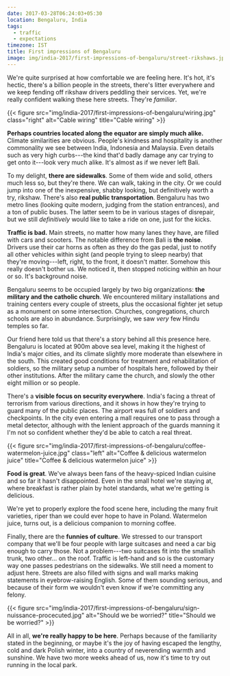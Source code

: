```yaml
---
date: 2017-03-28T06:24:03+05:30
location: Bengaluru, India
tags:
  - traffic
  - expectations
timezone: IST
title: First impressions of Bengaluru
image: img/india-2017/first-impressions-of-bengaluru/street-rikshaws.jpg
---
```


We're quite surprised at how comfortable we are feeling here. It's hot, it's hectic, there's a billion people in the streets, there's litter everywhere and we keep fending off rikshaw drivers peddling their services. Yet, we're really confident walking these here streets. They're _familiar_.

<!--more-->

{{< figure src="img/india-2017/first-impressions-of-bengaluru/wiring.jpg" class="right" alt="Cable wiring" title="Cable wiring" >}}

__Perhaps countries located along the equator are simply much alike.__ Climate similarities are obvious. People's kindness and hospitality is another commonality we see between India, Indonesia and Malaysia. Even details such as very high curbs---the kind that'd badly damage any car trying to get onto it---look very much alike. It's almost as if we never left Bali.

To my delight, __there are sidewalks__. Some of them wide and solid, others much less so, but they're there. We can walk, taking in the city. Or we could jump into one of the inexpensive, shabby looking, but definitively worth a try, rikshaw. There's also __real public transportation__. Bengaluru has two metro lines (looking quite modern, judging from the station entrances), and a ton of public buses. The latter seem to be in various stages of disrepair, but we still _definitively_ would like to take a ride on one, just for the kicks.

__Traffic is bad.__ Main streets, no matter how many lanes they have, are filled with cars and scooters. The notable difference from Bali is __the noise__. Drivers use their car horns as often as they do the gas pedal, just to notify all other vehicles within sight (and people trying to sleep nearby) that they're moving---left, right, to the front, it doesn't matter. Somehow this really doesn't bother us. We noticed it, then stopped noticing within an hour or so. It's background noise.

Bengaluru seems to be occupied largely by two big organizations: __the military and the catholic church__. We encountered military installations and training centers every couple of streets, plus the occasional fighter jet setup as a monument on some intersection. Churches, congregations, church schools are also in abundance. Surprisingly, we saw _very_  few Hindu temples so far.

Our friend here told us that there's a story behind all this presence here. Bengaluru is located at 900m above sea level, making it the highest of India's major cities, and its climate slightly more moderate than elsewhere in the south. This created good conditions for treatment and rehabilitation of soldiers, so the military setup a number of hospitals here, followed by their other institutions. After the military came the church, and slowly the other eight million or so people.

There's a __visible focus on security everywhere__. India's facing a threat of terrorism from various directions, and it shows in how they're trying to guard many of the public places. The airport was full of soldiers and checkpoints. In the city even entering a mall requires one to pass through a metal detector, although with the lenient approach of the guards manning it I'm not so confident whether they'd be able to catch a real threat.

{{< figure src="img/india-2017/first-impressions-of-bengaluru/coffee-watermelon-juice.jpg" class="left" alt="Coffee & delicious watermelon juice" title="Coffee & delicious watermelon juice" >}}

__Food is great__. We've always been fans of the heavy-spiced Indian cuisine and so far it hasn't disappointed. Even in the small hotel we're staying at, where breakfast is rather plain by hotel standards, what we're getting is delicious.

We're yet to properly explore the food scene here, including the many fruit varieties, riper than we could ever hope to have in Poland. Watermelon juice, turns out, is a delicious companion to morning coffee.

Finally, there are the __funnies of culture__. We stressed to our transport company that we'll be four people with large suitcases and need a car big enough to carry those. Not a problem---two suitcases fit into the smallish trunk, two other... on the roof. Traffic is left-hand and so is the customary way one passes pedestrians on the sidewalks. We still need a moment to adjust here. Streets are also filled with signs and wall marks making statements in eyebrow-raising English. Some of them sounding serious, and because of their form we wouldn't even know if we're committing any felony.

{{< figure src="img/india-2017/first-impressions-of-bengaluru/sign-nuissance-procecuted.jpg" alt="Should we be worried?" title="Should we be worried?" >}}

All in all, __we're really happy to be here__. Perhaps because of the familiarity stated in the beginning, or maybe it's the joy of having escaped the lengthy, cold and dark Polish winter, into a country of neverending warmth and sunshine. We have two more weeks ahead of us, now it's time to try out running in the local park.
